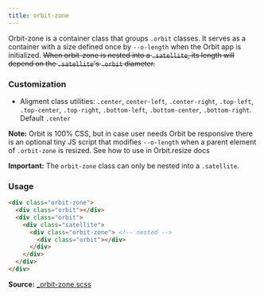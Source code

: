 ```yaml
---
title: orbit-zone
---
```


Orbit-zone is a container class that groups `.orbit` classes. It serves as a container with a size defined once by `--o-length` when the Orbit app is initialized.
~~When orbit-zone is nested into a `.satellite`, its length will depend on the `.satellite`'s `.orbit` diameter.~~

### Customization

  - Aligment class utilities: `.center`, `center-left`, `.center-right`, `.top-left`, `.top-center`, `.top-right`, `.bottom-left`, `.bottom-center`,  `.bottom-right`. Default `.center`

**Note:** Orbit is 100% CSS, but in case user needs Orbit be responsive there is an optional tiny JS script that modifies `--o-length` when a parent element of `.orbit-zone` is resized. See how to use in Orbit.resize docs

**Important:** The `orbit-zone` class can only be nested into a `.satellite`.

### Usage

```html
<div class="orbit-zone">
  <div class="orbit"></div>
  <div class="orbit">
    <div class="satellite">
      <div class="orbit-zone"> <!-- nested -->
        <div class="orbit"></div>
      </div>
    </div>
  </div>
</div>
```



**Source:** [_orbit-zone.scss](https://github.com/zumerlab/orbit/blob/main/src/scss/_orbit-zone.scss)
